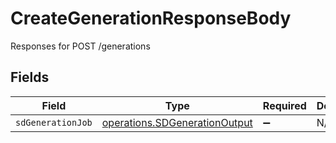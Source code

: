 # CreateGenerationResponseBody

Responses for POST /generations


## Fields

| Field                                                                          | Type                                                                           | Required                                                                       | Description                                                                    |
| ------------------------------------------------------------------------------ | ------------------------------------------------------------------------------ | ------------------------------------------------------------------------------ | ------------------------------------------------------------------------------ |
| `sdGenerationJob`                                                              | [operations.SDGenerationOutput](../../models/operations/sdgenerationoutput.md) | :heavy_minus_sign:                                                             | N/A                                                                            |